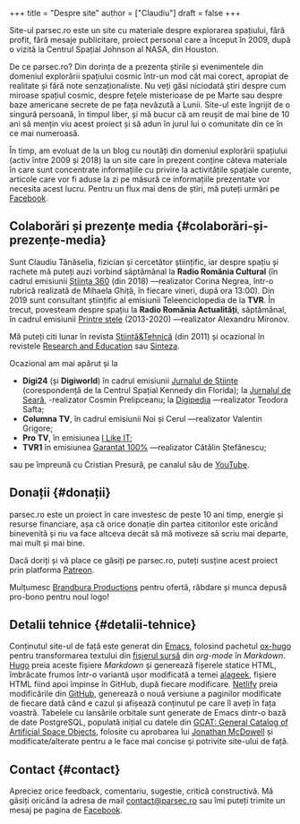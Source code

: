 +++
title = "Despre site"
author = ["Claudiu"]
draft = false
+++

Site-ul parsec.ro este un site cu materiale despre explorarea spațiului, fără profit, fără mesaje publicitare, proiect personal care a început în 2009, după o vizită la Centrul Spațial Johnson al NASA, din Houston.

De ce parsec.ro? Din dorința de a prezenta știrile și evenimentele din domeniul explorării spațiului cosmic într-un mod cât mai corect, apropiat de realitate și fără note senzaționaliste. Nu veți găsi niciodată ştiri despre cum miroase spațiul cosmic, despre feţele misterioase de pe Marte sau despre baze americane secrete de pe fața nevăzută a Lunii. Site-ul este îngrijit de o singură persoană, în timpul liber, și mă bucur că am reușit de mai bine de 10 ani să mențin viu acest proiect și să adun în jurul lui o comunitate din ce în ce mai numeroasă.

În timp, am evoluat de la un blog cu noutăți din domeniul explorării spațiului (activ între 2009 și 2018) la un site care în prezent conține câteva materiale în care sunt concentrate informațiile cu privire la activitățile spațiale curente, articole care vor fi aduse la zi pe măsură ce informațiile prezentate vor necesita acest lucru. Pentru un flux mai dens de știri, mă puteți urmări pe [Facebook](<https://www.facebook.com/parsec.ro>).


## Colaborări și prezențe media {#colaborări-și-prezențe-media}

Sunt Claudiu Tănăselia, fizician și cercetător științific, iar despre spațiu și rachete mă puteți auzi vorbind săptămânal la **Radio România Cultural** (în cadrul emisiunii [Știința 360](<https://radioromaniacultural.ro/stiinta/>) (din 2018) —realizator Corina Negrea, într-o rubrică realizată de Mihaela Ghiță, în fiecare vineri, după ora 13:00). Din 2019 sunt consultant științific al emisiunii Teleenciclopedia de la **TVR**. În trecut, povesteam despre spațiu la **Radio România Actualități**, săptămânal, în cadrul emisiunii [Printre stele](<https://mega.nz/#F!tx01XK6T!%5F4vQ7DczBwS0KqjfAvkUhw>) (2013-2020) —realizator Alexandru Mironov.

Mă puteți citi lunar în revista [Știință&Tehnică](<https://stiintasitehnica.com/author/claudiu-tanaselia/>) (din 2011) și ocazional în revistele [Research and Education](<http://researchandeducation.ro/2019/04/25/sonde-interplanetare.html>) sau [Sinteza](<https://revistasinteza.ro/urmatorul-salt-urias-pentru-omenire/>).

Ocazional am mai apărut și la

-   **Digi24** (și **Digiworld**) în cadrul emisiunii [Jurnalul de Științe](<https://mega.nz/#!wt831ZaA!KNcWQBwl3hfBW9UP8jH%5F1%5FB0h9GLU0-g7mRB1unBx4I>) (corespondență de la Centrul Spațial Kennedy din Florida); la [Jurnalul de Seară](https://youtu.be/c33xKAcqXi8), -realizator Cosmin Prelipceanu; la [Digipedia](<https://youtu.be/J0S44WemN7E>) —realizator Teodora Safta;
-   **Columna TV**, în cadrul emisiunii Noi și Cerul —realizator Valentin Grigore;
-   **Pro TV**, în emisiunea [I Like IT](https://stirileprotv.ro/stiri/ilikeit/detalii-nestiute-despre-misiunea-peseverance-de-pe-marte-in-emisiunea-ilikeit-cu-iulia-ionescu-si-fizicianul-claudiu-tanas.html);
-   **TVR1** în emisiunea [Garantat 100%](<https://youtu.be/ryHDIKA%5FnjU>) —realizator Cătălin Ștefănescu;

sau pe împreună cu Cristian Presură, pe canalul său de [YouTube](https://youtu.be/u8cvD01hS5Q).


## Donații {#donații}

parsec.ro este un proiect în care investesc de peste 10 ani timp, energie și resurse financiare, așa că orice donație din partea cititorilor este oricând binevenită și nu va face altceva decât să mă motiveze să scriu mai departe, mai mult și mai bine.

Dacă doriți și vă place ce găsiți pe parsec.ro, puteți susține acest proiect prin platforma [Patreon](<https://www.patreon.com/superparsec>).

Mulțumesc [Brandbura Productions](<https://www.facebook.com/Brandbura/>) pentru ofertă, răbdare și munca depusă pro-bono pentru noul logo!


## Detalii tehnice {#detalii-tehnice}

Conținutul site-ul de față este generat din [Emacs](<https://www.gnu.org/software/emacs/>), folosind pachetul [ox-hugo](<https://ox-hugo.scripter.co/>) pentru transformarea textului din [fișierul sursă](<https://github.com/ctanas/parsec.ro/blob/master/content-org/index.org>) din _org-mode_ în _Markdown_. [Hugo](<https://gohugo.io/>) preia aceste fișiere _Markdown_ și generează fișerele statice HTML, îmbrăcate frumos într-o variantă ușor modificată a temei [alageek](<https://github.com/gkmngrgn/hugo-alageek-theme>), fișiere HTML fiind apoi împinse în GitHub, după fiecare modificare. [Netlify](<https://www.netlify.com/>) preia modificările din [GitHub](<https://github.com/ctanas/parsec-alageek>), generează o nouă versiune a paginilor modificate de fiecare dată când e cazul și afișează conținutul pe care îl aveți în fața voastră. Tabelele cu lansările orbitale sunt generate de Emacs dintr-o bază de date PostgreSQL, populată inițial cu datele din [GCAT: General Catalog of Artificial Space Objects](<https://planet4589.org/space/gcat/>), folosite cu aprobarea lui [Jonathan McDowell](<https://planet4589.org>) și modificate/alterate pentru a le face mai concise și potrivite site-ului de față.


## Contact {#contact}

Apreciez orice feedback, comentariu, sugestie, critică constructivă. Mă găsiți oricând la adresa de mail contact@parsec.ro sau îmi puteți trimite un mesaj pe pagina de [Facebook](https://www.facebook.com/parsec.ro).